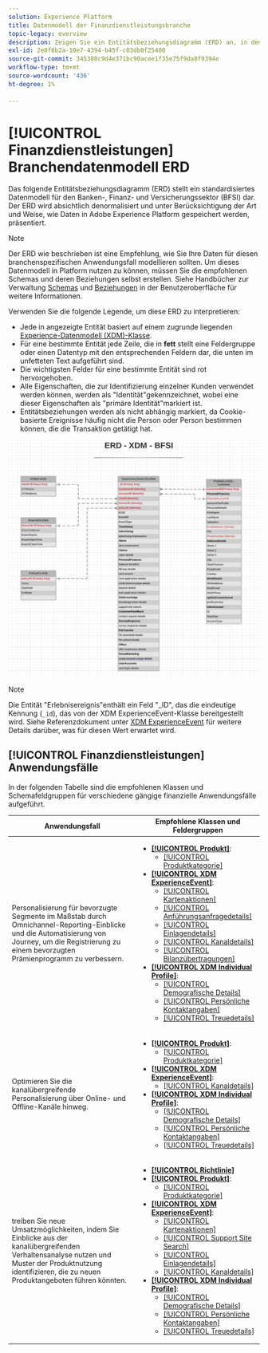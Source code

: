 ```yaml
---
solution: Experience Platform
title: Datenmodell der Finanzdienstleistungsbranche
topic-legacy: overview
description: Zeigen Sie ein Entitätsbeziehungsdiagramm (ERD) an, in dem ein standardisiertes Datenmodell für die Bank-, Finanz- und Versicherungsbranche (BFSI) beschrieben wird. Dieses Datenmodell ist mit dem Experience-Datenmodell (XDM) für die Verwendung in Adobe Experience Platform kompatibel.
exl-id: 2e8f6b2a-10e7-4394-b45f-c03db0f25400
source-git-commit: 345380c9d4e371bc90acee1f35e75f9da8f9394e
workflow-type: tm+mt
source-wordcount: '436'
ht-degree: 1%

---
```


# [!UICONTROL Finanzdienstleistungen] Branchendatenmodell ERD

Das folgende Entitätsbeziehungsdiagramm (ERD) stellt ein standardisiertes Datenmodell für den Banken-, Finanz- und Versicherungssektor (BFSI) dar. Der ERD wird absichtlich denormalisiert und unter Berücksichtigung der Art und Weise, wie Daten in Adobe Experience Platform gespeichert werden, präsentiert.

>[!NOTE]
>
>Der ERD wie beschrieben ist eine Empfehlung, wie Sie Ihre Daten für diesen branchenspezifischen Anwendungsfall modellieren sollten. Um dieses Datenmodell in Platform nutzen zu können, müssen Sie die empfohlenen Schemas und deren Beziehungen selbst erstellen. Siehe Handbücher zur Verwaltung [Schemas](../../ui/resources/schemas.md) und [Beziehungen](../../tutorials/relationship-ui.md) in der Benutzeroberfläche für weitere Informationen.

Verwenden Sie die folgende Legende, um diese ERD zu interpretieren:

* Jede in angezeigte Entität basiert auf einem zugrunde liegenden [Experience-Datenmodell (XDM)-Klasse](../composition.md#class).
* Für eine bestimmte Entität jede Zeile, die in **fett** stellt eine Feldergruppe oder einen Datentyp mit den entsprechenden Feldern dar, die unten im unfetteten Text aufgeführt sind.
* Die wichtigsten Felder für eine bestimmte Entität sind rot hervorgehoben.
* Alle Eigenschaften, die zur Identifizierung einzelner Kunden verwendet werden können, werden als &quot;Identität&quot;gekennzeichnet, wobei eine dieser Eigenschaften als &quot;primäre Identität&quot;markiert ist.
* Entitätsbeziehungen werden als nicht abhängig markiert, da Cookie-basierte Ereignisse häufig nicht die Person oder Person bestimmen können, die die Transaktion getätigt hat.

![](../../images/industries/financial.png)

>[!NOTE]
>
>Die Entität &quot;Erlebnisereignis&quot;enthält ein Feld &quot;_ID&quot;, das die eindeutige Kennung (`_id`), das von der XDM ExperienceEvent-Klasse bereitgestellt wird. Siehe Referenzdokument unter [XDM ExperienceEvent](../../classes/experienceevent.md) für weitere Details darüber, was für diesen Wert erwartet wird.

## [!UICONTROL Finanzdienstleistungen] Anwendungsfälle

In der folgenden Tabelle sind die empfohlenen Klassen und Schemafeldgruppen für verschiedene gängige finanzielle Anwendungsfälle aufgeführt.

| Anwendungsfall | Empfohlene Klassen und Feldergruppen |
| --- | --- |
| Personalisierung für bevorzugte Segmente im Maßstab durch Omnichannel-Reporting-Einblicke und die Automatisierung von Journey, um die Registrierung zu einem bevorzugten Prämienprogramm zu verbessern. | <ul><li>**[[!UICONTROL Produkt]](../../classes/product.md)**:<ul><li>[[!UICONTROL Produktkategorie]](../../field-groups/product/product-category.md)</li></ul></li><li>**[[!UICONTROL XDM ExperienceEvent]](../../classes/experienceevent.md)**:<ul><li>[[!UICONTROL Kartenaktionen]](../../field-groups/event/card-actions.md)</li><li>[[!UICONTROL Anführungsanfragedetails]](../../field-groups/event/quote-request-details.md)</li><li>[[!UICONTROL Einlagendetails]](../../field-groups/event/deposit-details.md)</li><li>[[!UICONTROL Kanaldetails]](../../field-groups/event/channel-details.md)</li><li>[[!UICONTROL Bilanzübertragungen]](../../field-groups/event/balance-transfers.md)</li></ul></li><li>**[[!UICONTROL XDM Individual Profile]](../../classes/individual-profile.md)**:<ul><li>[[!UICONTROL Demografische Details]](../../field-groups/profile/demographic-details.md)</li><li>[[!UICONTROL Persönliche Kontaktangaben]](../../field-groups/profile/personal-contact-details.md)</li><li>[[!UICONTROL Treuedetails]](../../field-groups/profile/loyalty-details.md)</li></ul></li></ul> |
| Optimieren Sie die kanalübergreifende Personalisierung über Online- und Offline-Kanäle hinweg. | <ul><li>**[[!UICONTROL Produkt]](../../classes/product.md)**:<ul><li>[[!UICONTROL Produktkategorie]](../../field-groups/product/product-category.md)</li></ul></li><li>**[[!UICONTROL XDM ExperienceEvent]](../../classes/experienceevent.md)**:<ul><li>[[!UICONTROL Kanaldetails]](../../field-groups/event/channel-details.md)</li></ul></li><li>**[[!UICONTROL XDM Individual Profile]](../../classes/individual-profile.md)**:<ul><li>[[!UICONTROL Demografische Details]](../../field-groups/profile/demographic-details.md)</li><li>[[!UICONTROL Persönliche Kontaktangaben]](../../field-groups/profile/personal-contact-details.md)</li><li>[[!UICONTROL Treuedetails]](../../field-groups/profile/loyalty-details.md)</li></ul></li></ul> |
| treiben Sie neue Umsatzmöglichkeiten, indem Sie Einblicke aus der kanalübergreifenden Verhaltensanalyse nutzen und Muster der Produktnutzung identifizieren, die zu neuen Produktangeboten führen könnten. | <ul><li>**[[!UICONTROL Richtlinie]](../../classes/policy.md)**</li><li>**[[!UICONTROL Produkt]](../../classes/product.md)**:<ul><li>[[!UICONTROL Produktkategorie]](../../field-groups/product/product-category.md)</li></ul></li><li>**[[!UICONTROL XDM ExperienceEvent]](../../classes/experienceevent.md)**:<ul><li>[[!UICONTROL Kartenaktionen]](../../field-groups/event/card-actions.md)</li><li>[[!UICONTROL Support Site Search]](../../field-groups/event/support-site-search.md)</li><li>[[!UICONTROL Einlagendetails]](../../field-groups/event/deposit-details.md)</li><li>[[!UICONTROL Kanaldetails]](../../field-groups/event/channel-details.md)</li></ul></li><li>**[[!UICONTROL XDM Individual Profile]](../../classes/individual-profile.md)**:<ul><li>[[!UICONTROL Demografische Details]](../../field-groups/profile/demographic-details.md)</li><li>[[!UICONTROL Persönliche Kontaktangaben]](../../field-groups/profile/personal-contact-details.md)</li><li>[[!UICONTROL Treuedetails]](../../field-groups/profile/loyalty-details.md)</li></ul></li></ul> |

